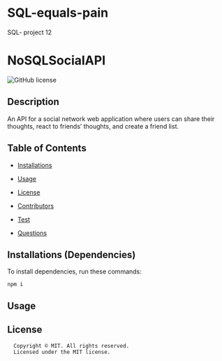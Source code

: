 # SQL-equals-pain
SQL- project 12
# NoSQLSocialAPI
![GitHub license](https://img.shields.io/badge/license-MIT-blue.svg?style=plastic)

## Description 
An API for a social network web application where users can share their thoughts, react to friends’ thoughts, and create a friend list.

## Table of Contents 
* [Installations](#dependencies)
* [Usage](#usage)

* [License](#license)

* [Contributors](#contributors)
* [Test](#test)
* [Questions](#Questions)

## Installations (Dependencies)
To install dependencies, run these commands:
```
npm i
```

## Usage 

## License 
      Copyright © MIT. All rights reserved. 
      Licensed under the MIT license.